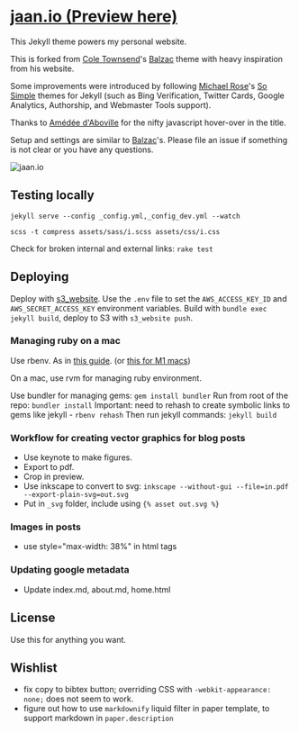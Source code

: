 # [jaan.io (Preview here)](https://jaan.io)

This Jekyll theme powers my personal website.

This is forked from [Cole Townsend](http://coletownsend.com)'s [Balzac](https://github.com/ColeTownsend/Balzac-for-Jekyll) theme with heavy inspiration from his website.

Some improvements were introduced by following [Michael Rose](http://mademistakes.com)'s [So Simple](https://github.com/mmistakes/so-simple-theme) themes for Jekyll (such as Bing Verification, Twitter Cards, Google Analytics, Authorship, and Webmaster Tools support).

Thanks to [Amédée d'Aboville](http://amedee.daboville.com/) for the nifty javascript hover-over in the title.

Setup and settings are similar to [Balzac](https://github.com/ColeTownsend/Balzac-for-Jekyll)'s. Please file an issue if something is not clear or you have any questions.

![jaan.io](http://i.imgur.com/wEM5sod.png)

## Testing locally

`jekyll serve --config _config.yml,_config_dev.yml --watch`

`scss -t compress assets/sass/i.scss assets/css/i.css`

Check for broken internal and external links:
`rake test`

## Deploying

Deploy with [s3_website](https://github.com/laurilehmijoki/s3_website). Use the `.env` file to set the `AWS_ACCESS_KEY_ID` and `AWS_SECRET_ACCESS_KEY` environment variables.
Build with `bundle exec jekyll build`, deploy to S3 with `s3_website push`.

### Managing ruby on a mac
Use rbenv. As in [this guide](https://gorails.com/setup/osx/10.12-sierra). (or [this for M1 macs](https://stackoverflow.com/questions/64816796/ruby-install-aborted-due-to-missing-extensions-openssl-readline-zlib-compilat))

On a mac, use rvm for managing ruby environment.

Use bundler for managing gems:
`gem install bundler`
Run from root of the repo:
`bundler install`
Important: need to rehash to create symbolic links to gems like jekyll -
`rbenv rehash`
Then run jekyll commands:
`jekyll build`

### Workflow for creating vector graphics for blog posts
* Use keynote to make figures. 
* Export to pdf. 
* Crop in preview. 
* Use inkscape to convert to svg: `inkscape --without-gui --file=in.pdf --export-plain-svg=out.svg`
* Put in `_svg` folder, include using `{% asset out.svg %}`

### Images in posts
* use style="max-width: 38%" in html tags

### Updating google metadata
* Update index.md, about.md, home.html

## License

Use this for anything you want.

## Wishlist
* fix copy to bibtex button; overriding CSS with `-webkit-appearance: none;` does not seem to work.
* figure out how to use `markdownify` liquid filter in paper template, to support markdown in `paper.description`
